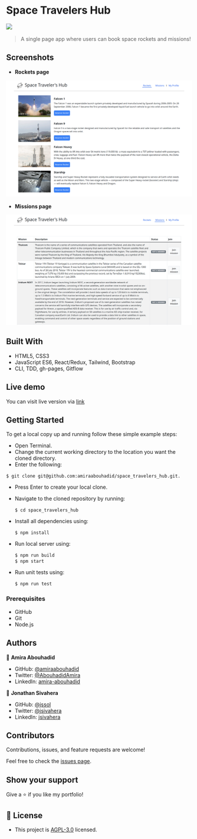 # Space Travelers Hub

![](https://img.shields.io/badge/Microverse-blueviolet)

> A single page app where users can book space rockets and missions! 

## Screenshots

- **Rockets page**

![rockets page screenshot](./public/rockets.png)

- **Missions page**

![missions page screenshot](./public/missions.png)

## Built With

- HTML5, CSS3
- JavaScript ES6, React/Redux, Tailwind, Bootstrap
- CLI, TDD, gh-pages, Gitflow

## Live demo

You can visit live version via [link](https://amiraabouhadid.github.io/space_travelers_hub/)

## Getting Started

To get a local copy up and running follow these simple example steps:
- Open Terminal.
- Change the current working directory to the location you want the cloned directory.
- Enter the following:
```
$ git clone git@github.com:amiraabouhadid/space_travelers_hub.git.
```
- Press Enter to create your local clone.
- Navigate to the cloned repository by running:
    ```
    $ cd space_travelers_hub
    ```
- Install all dependencies using:
    ``` 
    $ npm install
    ```

- Run local server using:
    ```
    $ npm run build
    $ npm start
    ```
- Run unit tests using:
    ```
    $ npm run test

    ```

### Prerequisites
- GitHub
- Git
- Node.js


## Authors

👤 **Amira Abouhadid**

- GitHub: [@amiraabouhadid](https://github.com/amiraabouhadid)
- Twitter: [@AbouhadidAmira](https://twitter.com/AbouhadidAmira)
- LinkedIn: [amira-abouhadid](https://www.linkedin.com/in/amira-abouhadid/)

👤 **Jonathan Sivahera**

- GitHub: [@jssol](https://github.com/jssol)
- Twitter: [@jsivahera](https://twitter.com/jsivahera)
- LinkedIn: [jsivahera](https://www.linkedin.com/in/jsivahera/)

## Contributors

Contributions, issues, and feature requests are welcome!

Feel free to check the [issues page](https://github.com/amiraabouhadid/space_travelers_hub/issues).

## Show your support

Give a ⭐️ if you like my portfolio!

## 📝 License

- This project is [AGPL-3.0](./LICENSE) licensed.
